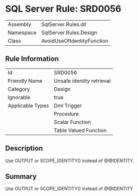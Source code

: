 [This document is automatically generated. All changed made to it WILL be lost]: <>  
  
# SQL Server Rule: SRD0056  
  
|    |    |
|----|----|
| Assembly | SqlServer.Rules.dll   |
| Namespace | SqlServer.Rules.Design |
| Class | AvoidUseOfIdentityFunction |
  
## Rule Information  
  
|    |    |
|----|----|
| Id | SRD0056 |
| Friendly Name | Unsafe identity retrieval |
| Category | Design |
| Ignorable | true |
| Applicable Types | Dml Trigger  |
|   | Procedure |
|   | Scalar Function |
|   | Table Valued Function |
  
## Description  
  
Use OUTPUT or SCOPE_IDENTITY() instead of @@IDENTITY.  
  
## Summary  
  
Use OUTPUT or SCOPE_IDENTITY() instead of @@IDENTITY  


